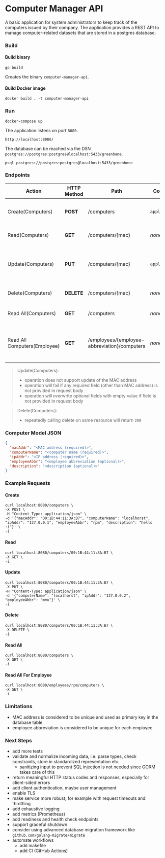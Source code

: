 # Computer Manager API

A basic application for system administrators to keep track of the computers issued by their company.
The application provides a REST API to manage computer-related datasets that are stored in a postgres database.

### Build

#### Build binary

```shell
go build
```

Creates the binary `computer-manager-api`.

#### Build Docker image

```shell
docker build . -t computer-manager-api
```

### Run

```shell
docker-compose up
```

The application listens on port `8080`.

```text
http://localhost:8080/
```

The database can be reached via the DSN `postgres://postgres:postgres@localhost:5433/greenbone`.

```shell
psql postgres://postgres:postgres@localhost:5433/greenbone
```

### Endpoints

| Action                       | HTTP Method | Path                                         | Content-Type       | Request Body                                                          | Description                                            |
|------------------------------|-------------|----------------------------------------------|--------------------|-----------------------------------------------------------------------|--------------------------------------------------------|
| Create(Computers)            | **POST**    | /computers                                   | `application/json` | see [JSON](#computer-model-json)                                      | Store the data of a new computer                       |
| Read(Computers)              | **GET**     | /computers/{mac}                             | _none_             | _empty_                                                               | Get the data of a computer                             |
| Update(Computers)            | **PUT**     | /computers/{mac}                             | `application/json` | like [JSON](#computer-model-json), but field `macAddr` can be omitted | Update the data of a computer                          |
| Delete(Computers)            | **DELETE**  | /computers/{mac}                             | _none_             | _empty_                                                               | Delete the data of a computer                          |
| Read All(Computers)          | **GET**     | /computers                                   | _none_             | _empty_                                                               | Get the data of all computers                          |
| Read All Computers(Employee) | **GET**     | /employees/{employee-abbreviation}/computers | _none_             | _empty_                                                               | Get the data of all assigned computers for an employee |

> Update(Computers):
>   - operation does not support update of the MAC address
>   - operation will fail if any required field (other than MAC address) is not provided in request body
>   - operation will overwrite optional fields with empty value if field is not provided in request body

> Delete(Computers):
>   - repeatedly calling delete on same resource will return `200`

### Computer Model JSON

```json
{
  "macAddr": "<MAC address (required)>",
  "computerName": "<computer name (required)>",
  "ipAddr": "<IP address (required)>",
  "employeeAbbr": "<employee abbreviation (optional)>",
  "description": "<description (optional)>"
}
```

### Example Requests

#### Create

    curl localhost:8080/computers \
    -X POST \
    -H "Content-Type: application/json" \
    -d '{"macAddr": "00:1B:44:11:3A:B7", "computerName": "localhorst", "ipAddr": "127.0.0.1", "employeeAbbr": "rpm", "description": "hello :)"}' \
    -i

#### Read

    curl localhost:8080/computers/00:1B:44:11:3A:B7 \
    -X GET \
    -i

#### Update

    curl localhost:8080/computers/00:1B:44:11:3A:B7 \
    -X PUT \
    -H "Content-Type: application/json" \
    -d '{"computerName": "localhorst", "ipAddr": "127.0.0.2", "employeeAbbr": "mmu"}' \
    -i

#### Delete

    curl localhost:8080/computers/00:1B:44:11:3A:B7 \
    -X DELETE \
    -i

#### Read All

    curl localhost:8080/computers \
    -X GET \
    -i

#### Read All For Employee

    curl localhost:8080/employees/rpm/computers \
    -X GET \
    -i

### Limitations

- MAC address is considered to be unique and used as primary key in the database table
- employee abbreviation is considered to be unique for each employee

### Next Steps

- add more tests
- validate and normalize incoming data, i.e. parse types, check constraints, store in standardized representation etc.
  - sanitizing input to prevent SQL injection is not needed since GORM takes care of this
- return meaningful HTTP status codes and responses, especially for client-sided errors
- add client authentication, maybe user management
- enable TLS
- make service more robust, for example with request timeouts and throttling
- add exhaustive logging
- add metrics (Prometheus)
- add readiness and health check endpoints
- support graceful shutdown
- consider using advanced database migration framework like `github.com/golang-migrate/migrate`
- automate workflows
  - add makefile
  - add CI (GitHub Actions)
